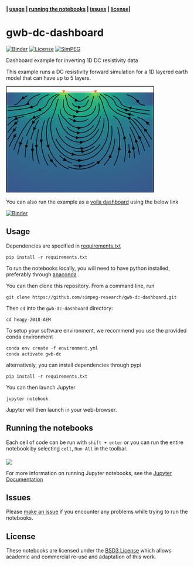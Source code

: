 **| [usage](#usage) | [running the notebooks](#running-the-notebooks) | [issues](#issues) | [license](#license)|**

# gwb-dc-dashboard

[![Binder](https://mybinder.org/badge.svg)](https://mybinder.org/v2/gh/simpeg-research/gwb-dc-dashboard/master)
[![License](https://img.shields.io/github/license/simpeg-research/gwb-dc-dashboard.svg)](https://github.com/simpeg-research/gwb-dc-dashboard/blob/master/LICENSE)
[![SimPEG](https://img.shields.io/badge/powered%20by-SimPEG-blue.svg)](http://simpeg.xyz)

Dashboard example for inverting 1D DC resistivity data

This example runs a DC resistivity forward simulation for a 1D layered earth model that can have up to 5 layers. 

![currents3layermodel](currents3layermodel.png)

You can also run the example as a [voila dashboard](https://github.com/QuantStack/voila) using the below link

[![Binder](https://mybinder.org/badge.svg)](https://mybinder.org/v2/gh/lheagy/gwb-dc-dashboard/master?urlpath=voila%2Frender%2FDC-Forward-Simulation.ipynb)

## Usage

Dependencies are specified in [requirements.txt](/requirements.txt)

```
pip install -r requirements.txt
```

To run the notebooks locally, you will need to have python installed,
preferably through [anaconda](https://www.anaconda.com/download/) .

You can then clone this repository. From a command line, run

```
git clone https://github.com/simpeg-research/gwb-dc-dashboard.git
```

Then `cd` into the `gwb-dc-dashboard` directory:

```
cd heagy-2018-AEM
```

To setup your software environment, we recommend you use the provided conda environment

```
conda env create -f environment.yml
conda activate gwb-dc
```


alternatively, you can install dependencies through pypi

```
pip install -r requirements.txt
```

You can then launch Jupyter

```
jupyter notebook
```

Jupyter will then launch in your web-browser.

## Running the notebooks

Each cell of code can be run with `shift + enter` or you can run the entire notebook by selecting `cell`, `Run All` in the toolbar.

<img src="https://em.geosci.xyz/_images/run_all_cells.png" width=80% align="middle">

For more information on running Jupyter notebooks, see the [Jupyter Documentation](https://jupyter.readthedocs.io/en/latest/)

## Issues

Please [make an issue](https://github.com/simpeg-research/heagy_2018_AEM/issues) if you encounter any problems while trying to run the notebooks.


## License
These notebooks are licensed under the [BSD3 License](/LICENSE) which allows academic and commercial re-use and adaptation of this work.

